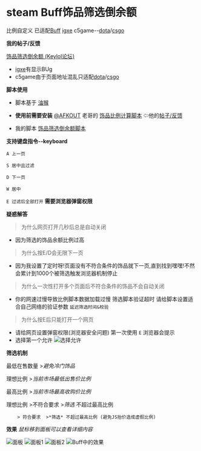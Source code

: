 # steam Buff饰品筛选倒余额
比例自定义 已适配[Buff](https://buff.163.com/) [igxe](https://www.igxe.cn/dota2/570?sort=3) c5game--[dota](https://www.c5game.com/dota.html)/[csgo](https://www.c5game.com/csgo/default/result.html?sort=update_time)

__我的帖子/反馈__

[饰品筛选倒余额 (Keylol论坛)](https://keylol.com/t577669-1-1)
  * [igxe](https://www.igxe.cn/dota2/570?sort=3)有显示BUg
  * c5game由于页面地址混乱只适配[dota](https://www.c5game.com/dota.html)/[csgo](https://www.c5game.com/csgo/default/result.html?sort=update_time)

__脚本使用__
 * 脚本基于 [油猴](http://www.tampermonkey.net/)

 * **使用前需要安装** [@AFKOUT](https://keylol.com/suid-451341) 老哥的 [饰品比例计算脚本](https://greasyfork.org/zh-CN/scripts/35597-%E9%A5%B0%E5%93%81%E6%AF%94%E4%BE%8B%E8%AE%A1%E7%AE%97%E8%84%9A%E6%9C%AC)
⇦他的[帖子/反馈](https://keylol.com/t331397-1-1)

 * 我的脚本 [饰品筛选倒余额脚本](https://greasyfork.org/zh-CN/scripts/399176-%E9%A5%B0%E5%93%81%E7%AD%9B%E9%80%89%E5%80%92%E4%BD%99%E9%A2%9D-%E6%AF%94%E4%BE%8B%E8%87%AA%E5%AE%9A%E4%B9%89-%E6%94%AF%E6%8C%81buff-c5game-igxe)

__支持键盘指令--keyboard__

`A 上一页`

`S 居中且过滤`

`D 下一页`

`W 居中`

`E 过滤后全部打开`  **需要浏览器弹窗权限**

__疑惑解答__

>为什么网页打开几秒后总是自动关闭
 * 因为筛选的饰品余额比例过高

>为什么按E/D会无限下一页
 * 因为我设置了定时呀!页面没有不符合条件的饰品就下一页,直到找到嘿嘿!不然会累计到1000个被筛选触发浏览器机制停止

>为什么一次性打开多个页面后不符合条件的饰品不会自动关闭 
 * 你的网速过慢导致比例脚本数据加载过慢 筛选脚本验证超时 请给脚本设置适合自己网络的验证参数 `延迟筛选时间&校验`

>为什么按E后只能打开一个网页
 * 请给网页设置弹窗权限(浏览器安全问题)  第一次使用 `E` 浏览器会提示
 * 选择第一个允许
![选择允许](https://blob.keylol.com/forum/202005/31/213133u0i9666ff76g9ddg.png)

__筛选机制__

最低在售数量  >*避免冷门饰品*

理想比例  >*当前市场最低出售价比例*

最高比例  >*当前市场最高收购价比例*

理想比例 >不符合要求 >*筛选* 不超过最高比例

        > 符合要求  >*筛选* 不超过最高比例 (避免JS抬价造成虚假比例)

__效果__ *鼠标移到面板可以查看详细内容*

![面板](https://blob.keylol.com/forum/202008/12/232150n1kr7z75y7uzt7z1.png)
![面板1](https://blob.keylol.com/forum/202008/12/232200xi4oom9oasnzxm9n.png)
![面板2](https://blob.keylol.com/forum/202008/12/232203m02948stksc20ajw.png)
![Buff中的效果](https://blob.keylol.com/forum/202008/12/231520h44u99bjb9rrijqy.png)
